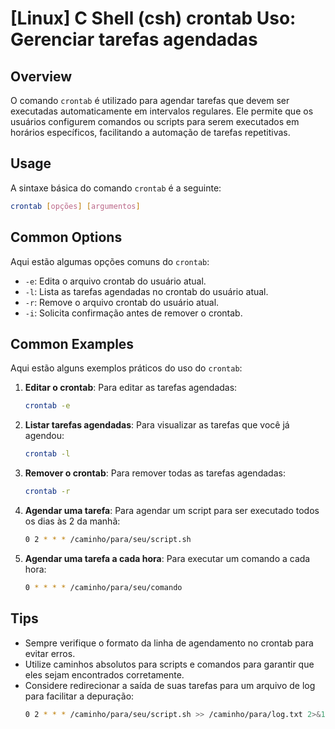 # [Linux] C Shell (csh) crontab Uso: Gerenciar tarefas agendadas

## Overview
O comando `crontab` é utilizado para agendar tarefas que devem ser executadas automaticamente em intervalos regulares. Ele permite que os usuários configurem comandos ou scripts para serem executados em horários específicos, facilitando a automação de tarefas repetitivas.

## Usage
A sintaxe básica do comando `crontab` é a seguinte:

```bash
crontab [opções] [argumentos]
```

## Common Options
Aqui estão algumas opções comuns do `crontab`:

- `-e`: Edita o arquivo crontab do usuário atual.
- `-l`: Lista as tarefas agendadas no crontab do usuário atual.
- `-r`: Remove o arquivo crontab do usuário atual.
- `-i`: Solicita confirmação antes de remover o crontab.

## Common Examples
Aqui estão alguns exemplos práticos do uso do `crontab`:

1. **Editar o crontab**:
   Para editar as tarefas agendadas:
   ```bash
   crontab -e
   ```

2. **Listar tarefas agendadas**:
   Para visualizar as tarefas que você já agendou:
   ```bash
   crontab -l
   ```

3. **Remover o crontab**:
   Para remover todas as tarefas agendadas:
   ```bash
   crontab -r
   ```

4. **Agendar uma tarefa**:
   Para agendar um script para ser executado todos os dias às 2 da manhã:
   ```bash
   0 2 * * * /caminho/para/seu/script.sh
   ```

5. **Agendar uma tarefa a cada hora**:
   Para executar um comando a cada hora:
   ```bash
   0 * * * * /caminho/para/seu/comando
   ```

## Tips
- Sempre verifique o formato da linha de agendamento no crontab para evitar erros.
- Utilize caminhos absolutos para scripts e comandos para garantir que eles sejam encontrados corretamente.
- Considere redirecionar a saída de suas tarefas para um arquivo de log para facilitar a depuração:
  ```bash
  0 2 * * * /caminho/para/seu/script.sh >> /caminho/para/log.txt 2>&1
  ```